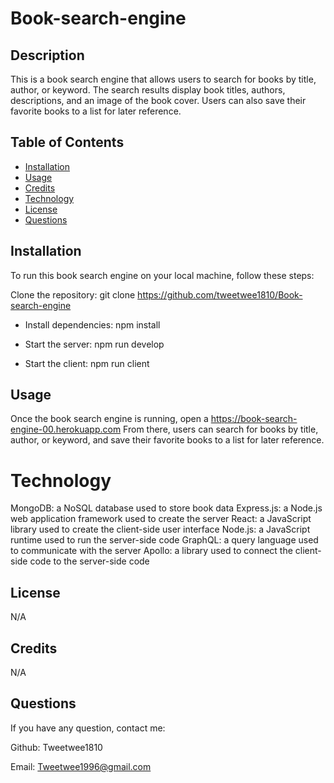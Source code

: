 # Book-search-engine

## Description

This is a book search engine that allows users to search for books by title, author, or keyword. The search results display book titles, authors, descriptions, and an image of the book cover. Users can also save their favorite books to a list for later reference.

## Table of Contents 
- [Installation](#installation)
- [Usage](#usage)
- [Credits](#credits)
- [Technology](#technology)
- [License](#license)
- [Questions](#questions)

## Installation 
To run this book search engine on your local machine, follow these steps:

Clone the repository: git clone https://github.com/tweetwee1810/Book-search-engine


* Install dependencies: npm install

* Start the server: npm run develop

* Start the client: npm run client

## Usage 

Once the book search engine is running, open a https://book-search-engine-00.herokuapp.com
From there, users can search for books by title, author, or keyword, and save their favorite books to a list for later reference.

# Technology 


MongoDB: a NoSQL database used to store book data
Express.js: a Node.js web application framework used to create the server
React: a JavaScript library used to create the client-side user interface
Node.js: a JavaScript runtime used to run the server-side code
GraphQL: a query language used to communicate with the server
Apollo: a library used to connect the client-side code to the server-side code

## License 
N/A

## Credits 

N/A

## Questions 

If you have any question, contact me:

Github: Tweetwee1810

Email: Tweetwee1996@gmail.com